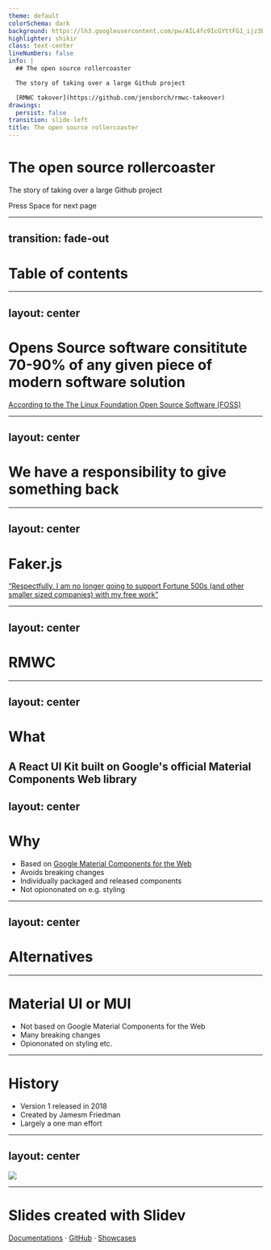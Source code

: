 ```yaml
---
theme: default
colorSchema: dark
background: https://lh3.googleusercontent.com/pw/AIL4fc9IcGYttFG1_ijz3BPLH4GB5Ebe3m_zm7K4naFGg_1TBMtUrH-Zs6PMF4OKS_msTdr3i3VAgCtipZ17J8HA9g929621UqaNaYKpvv3ILb8lFcXO-0UB4bh7UVVGHmIdYmLUC2jOjciAN9bj0ga229yC7A=w1401-h1051-s-no?authuser=0
highlighter: shikir
class: text-center
lineNumbers: false
info: |
  ## The open source rollercoaster

  The story of taking over a large Github project

  [RMWC takover](https://github.com/jensborch/rmwc-takeover)
drawings:
  persist: false
transition: slide-left
title: The open source rollercoaster
---
```


# The open source rollercoaster

The story of taking over a large Github project

<div class="pt-12">
  <span @click="$slidev.nav.next" class="px-2 py-1 rounded cursor-pointer" hover="bg-white bg-opacity-10">
    Press Space for next page <carbon:arrow-right class="inline"/>
  </span>
</div>

<div class="abs-br m-6 flex gap-2">
  <a href="https://github.com/jensborch/rmwc-takeover" target="_blank" alt="GitHub"
    class="text-xl slidev-icon-btn opacity-50 !border-none !hover:text-white">
    <carbon-logo-github />
  </a>
</div>

---
transition: fade-out
---

# Table of contents

<Toc minDepth="1" maxDepth="5"></Toc>

---
layout: center
---

# Opens Source software consititute 70-90% of any given piece of modern software solution

<a href="https://www.linuxfoundation.org/blog/blog/a-summary-of-census-ii-open-source-software-application-libraries-the-world-depends-on">According to the The Linux Foundation Open Source Software (FOSS)</a>

---
layout: center
---

# We have a responsibility to give something back

---
layout: center
---
# Faker.js

<a href="https://www.theverge.com/2022/1/9/22874949/developer-corrupts-open-source-libraries-projects-affected">“Respectfully, I am no longer going to support Fortune 500s (and other smaller sized companies) with my free work”</a>

---
layout: center
---

# RMWC

<div class="abs-br m-6 flex gap-2">
  <a href="https://github.com/rmwc/rmwc" target="_blank" alt="GitHub"
    class="text-xl slidev-icon-btn opacity-50 !border-none !hover:text-white">
    <carbon-logo-github />
  </a>
</div>

<style>
  .slidev-layout {
    .height: 100%;
    background-color: #6200ee;
  }
</style>

---
layout: center
---

# What

A React UI Kit built on Google's official Material Components Web library
---
layout: center
---

# Why

* Based on <a href="https://github.com/material-components/material-components-web">Google Material Components for the Web</a>
* Avoids breaking changes
* Individually packaged and released components
* Not opiononated on e.g. styling

---
layout: center
---

# Alternatives

---

# Material UI or MUI

* Not based on Google Material Components for the Web
* Many breaking changes
* Opiononated on styling etc.

---

# History

* Version 1 released in 2018
* Created by Jamesm Friedman
* Largely a one man effort
---
layout: center
---

<a href="https://github.com/rmwc/rmwc/graphs/contributors">
<img src="https://contrib.rocks/image?repo=rmwc/rmwc" />
</a>

---

# Slides created with Slidev

[Documentations](https://sli.dev) · [GitHub](https://github.com/slidevjs/slidev) · [Showcases](https://sli.dev/showcases.html)
